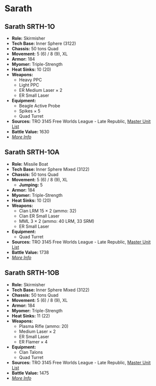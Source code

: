 # Sarath
## Sarath SRTH-1O
- **Role:** Skirmisher
- **Tech Base:** Inner Sphere (3122)
- **Chassis:** 50 tons Quad
- **Movement:** 5 (6) / 8 (9), XL
- **Armor:** 184
- **Myomer:** Triple-Strength
- **Heat Sinks:** 10 (20)
- **Weapons:**
  - Heavy PPC
  - Light PPC
  - ER Medium Laser × 2
  - ER Small Laser
- **Equipment:**
  - Beagle Active Probe
  - Spikes × 5
  - Quad Turret
- **Sources:** TRO 3145 Free Worlds League - Late Republic, [Master Unit List](http://masterunitlist.info/Unit/Details/6506/sarath-srth-1o)
- **Battle Value:** 1630
- [*More Info*](sarath/sarath_srth-1o.md)

## Sarath SRTH-1OA
- **Role:** Missile Boat
- **Tech Base:** Inner Sphere Mixed (3122)
- **Chassis:** 50 tons Quad
- **Movement:** 5 (6) / 8 (9), XL
  - **Jumping:** 5
- **Armor:** 184
- **Myomer:** Triple-Strength
- **Heat Sinks:** 10 (20)
- **Weapons:**
  - Clan LRM 15 × 2 (ammo: 32)
  - Clan ER Small Laser
  - MML 3 × 2 (ammo: 40 LRM, 33 SRM)
  - ER Small Laser
- **Equipment:**
  - Quad Turret
- **Sources:** TRO 3145 Free Worlds League - Late Republic, [Master Unit List](http://masterunitlist.info/Unit/Details/6507/sarath-srth-1oa)
- **Battle Value:** 1738
- [*More Info*](sarath/sarath_srth-1oa.md)

## Sarath SRTH-1OB
- **Role:** Skirmisher
- **Tech Base:** Inner Sphere Mixed (3122)
- **Chassis:** 50 tons Quad
- **Movement:** 5 (6) / 8 (9), XL
- **Armor:** 184
- **Myomer:** Triple-Strength
- **Heat Sinks:** 11 (22)
- **Weapons:**
  - Plasma Rifle (ammo: 20)
  - Medium Laser × 2
  - ER Small Laser
  - ER Flamer × 4
- **Equipment:**
  - Clan Talons
  - Quad Turret
- **Sources:** TRO 3145 Free Worlds League - Late Republic, [Master Unit List](http://masterunitlist.info/Unit/Details/6508/sarath-srth-1ob)
- **Battle Value:** 1475
- [*More Info*](sarath/sarath_srth-1ob.md)

